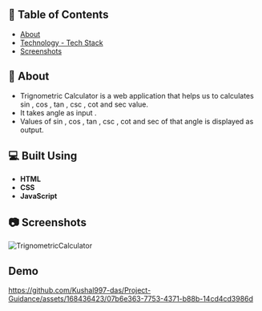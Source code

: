 ## 📝 Table of Contents

- [About](#about)
- [Technology - Tech Stack](#tech)
- [Screenshots](#Screenshots)

## 📙 About <a name = "about"></a>

- Trignometric Calculator is a web application that helps us to calculates sin , cos , tan , csc , cot and sec value.
- It takes angle as input .
- Values of sin , cos , tan , csc , cot and sec of that angle is displayed as output. 

## 💻 Built Using <a name = "tech"></a>

- **HTML**
- **CSS**
- **JavaScript**

## 📷  Screenshots <a name = "Screenshots"></a>

![TrignometricCalculator](https://github.com/Kushal997-das/Project-Guidance/assets/168436423/ab55530f-24b9-45d0-860b-f2c5d2a6436d)

## Demo
https://github.com/Kushal997-das/Project-Guidance/assets/168436423/07b6e363-7753-4371-b88b-14cd4cd3986d
